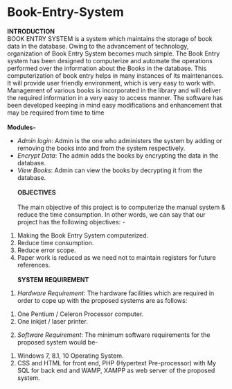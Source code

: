 # Book-Entry-System
**INTRODUCTION**<br>
BOOK ENTRY SYSTEM is a system which maintains the storage of book 
data in the database. Owing to the advancement of technology, organization of Book Entry 
System becomes much simple. The Book Entry system has been designed to computerize and 
automate the operations performed over the information about the Books in the database. This 
computerization of book entry helps in many instances of its maintenances. It will provide user friendly environment, which is very easy to 
work with. Management of various books is incorporated in the library and will deliver the 
required information in a very easy to access manner. The software has been developed keeping 
in mind easy modifications and enhancement that may be required from time to time<br><br> 
**Modules-**<br>
* _Admin login_: Admin is the one who administers the system by adding or removing the 
books into and from the system respectively.<br> 
* _Encrypt Data_: The admin adds the books by encrypting the data in the database.<br>
* _View Books_: Admin can view the books by decrypting it from the database.<br><br> 
**OBJECTIVES**<br> <br>
  The main objective of this project is to computerize the manual system & reduce the time 
consumption. In other words, we can say that our project has the following objectives: - <br> 
 
1. Making the Book Entry System computerized.<br>  
2. Reduce time consumption. <br> 
3. Reduce error scope. <br> 
4. Paper work is reduced as we need not to maintain registers for future references.<br>
<br>**SYSTEM REQUIREMENT** <br>
1) _Hardware Requirement_: 
The hardware facilities which are required in order to cope up with the proposed 
systems are as follows:
1. One Pentium / Celeron Processor computer. 
3. One inkjet / laser printer. 
2) _Software Requirement_: 
The minimum software requirements for the proposed system would be- 
1. Windows 7, 8.1, 10 Operating System. 
2. CSS and HTML for front end, PHP (Hypertext Pre-processor) with My SQL for back 
end and WAMP, XAMPP as web server of the proposed system.


